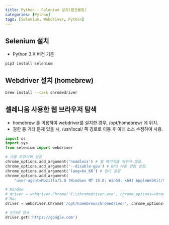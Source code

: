 ```yaml
---
title: Python - Selenium 설치(웹크롤링)
categories: [Python]
tags: [Selenium, Webdriver, Python]
---
```


## Selenium 설치

- Python 3.X 버전 기준

```bash
pip3 install selenium
```

## Webdriver 설치 (homebrew)

```bash
brew install --cask chromedriver
```

## 셀레니움 사용한 웹 브라우저 탐색
- homebrew 를 이용하여 webdriver를 설치한 경우, /opt/homebrew/ 에 위치.
- 권한 등 기타 문제 있을 시, /usr/local/ 쪽 경로로 이동 후 아래 소스 수정하여 사용.

```python
import os
import sys
from selenium import webdriver

# 크롬 드라이버 설정
chrome_options.add_argument('headless') # 웹 페이지를 띄우지 않음.
chrome_options.add_argument('--disable-gpu') # GPU 사용 안함 설정.
chrome_options.add_argument('lang=ko_KR') # 언어 설정
chrome_options.add_argument(
    "user-agent=Mozilla/5.0 (Windows NT 10.0; Win64; x64) AppleWebKit/537.36 (KHTML, like Gecko) Chrome/89.0.4389.82 Safari/537.36")

# Window 
# driver = webdriver.Chrome('C:\chromedriver.exe', chrome_options=chrome_options)
# Mac
driver = webdriver.Chrome('/opt/homebrew/chromedriver', chrome_options=chrome_options)

# 인터넷 접속
driver.get('https://google.com')

```